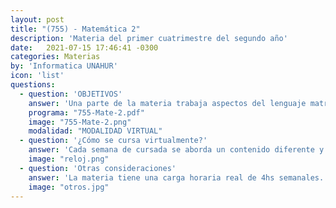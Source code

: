 ```yaml
---
layout: post
title: "(755) - Matemática 2"
description: 'Materia del primer cuatrimestre del segundo año'
date:   2021-07-15 17:46:41 -0300
categories: Materias
by: 'Informatica UNAHUR'
icon: 'list'
questions:
  - question: 'OBJETIVOS'
    answer: 'Una parte de la materia trabaja aspectos del lenguaje matricial y su operatoria para la resolución de sistemas de ecuaciones lineales. Conocer este tipo de sistemas amplía los conocimientos y facilita la intepretación de su aplicación en áreas como computación gráfica y geometría computacional. Otros contenidos que se abordan son las estructuras fundamentales del álgebra como grupos y espacios vectoriales, lo cual permite establecer paralelos con estructuras semejantes que se pueden atribuir a conjuntos de cadenas, lenguajes y programas.'
    programa: "755-Mate-2.pdf"
    image: "755-Mate-2.png"
    modalidad: "MODALIDAD VIRTUAL"
  - question: '¿Cómo se cursa virtualmente?'
    answer: 'Cada semana de cursada se aborda un contenido diferente y se realizan encuentros sincrónicos con explicaciones teóricas y resoluciones prácticas. Las clases se graban y suben al campus juntos con el material.'
    image: "reloj.png"
  - question: 'Otras consideraciones'
    answer: 'La materia tiene una carga horaria real de 4hs semanales. Es ideal dedicarle unas 8hs semanales en total para poder estudiar, practicar y consultar.'
    image: "otros.jpg"
---
```

